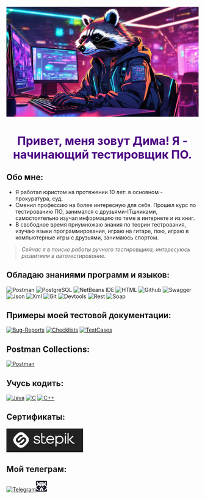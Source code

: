![Header](https://github.com/Enotissimo/Enotissimo/blob/main/assets/Cutie.png)

<h1 align="center" style="color:#4B0082; font-size:30px">Привет, меня зовут Дима! Я - начинающий тестировщик ПО.</h1>
 
## Обо мне:
- Я работал юристом на протяжении 10 лет: в основном - прокуратура, суд.
- Сменил профессию на более интересную для себя.
Прошел курс по тестированию ПО, занимался с друзьями-ITшниками, самостоятельно изучал информацию по теме в интернете и из книг.
- В свободное время приумножаю знания по теории тестрования, изучаю языки программирования, играю на гитаре, пою, играю в компьютерные игры с друзьями, занимаюсь спортом.

> _Сейчас я в поиске работы ручного тестировщика, интересуюсь развитием в автотестирование._


## Обладаю знаниями программ и языков:
![Postman](https://img.shields.io/badge/Postman-000000?style=for-the-badge&logo=Postman&logoColor=FF8C00
)
![PostgreSQL](https://img.shields.io/badge/PostgreSQL-000000?style=for-the-badge&logo=postgresql&logoColor=00FFFF
)
![NetBeans IDE](https://img.shields.io/badge/NetBeans-000000.svg?style=for-the-badge&logo=apache-netbeans-ide&logoColor=FFFF00)
![HTML](https://img.shields.io/badge/HTML-000000?style=for-the-badge&logo=html5&logoColor=DC143C)
![Github](https://img.shields.io/badge/GIThub-000000?style=for-the-badge&logo=github&logoColor=E6E6FA)
![Swagger](https://img.shields.io/badge/Swagger-000000?style=for-the-badge&logo=Swagger&logoColor=00FF00
)
![Json](https://img.shields.io/badge/json-000000?style=for-the-badge&logo=json&logoColor=FFDAB9)
![Xml](https://img.shields.io/badge/xml-000000?style=for-the-badge&logo=internet-explorer&logoColor=00BFFF)
![Git](https://img.shields.io/badge/GITbash-000000?style=for-the-badge&logo=git&logoColor=C71585)
![Devtools](https://img.shields.io/badge/Devtools-000000?style=for-the-badge&logo=Google-chrome&logoColor=4169E1)
![Rest](https://img.shields.io/badge/rest-000000?style=for-the-badge&logo=fastapi&logoColor=00FA9A)
![Soap](https://img.shields.io/badge/soap-000000?style=for-the-badge&logo=fastapi&logoColor=EE82EE)

## Примеры моей тестовой документации:

[![Bug-Reports](https://img.shields.io/badge/Bug-reports-217346?style=for-the-badge&logo=microsoft-excel&logoColor=limegreen)](https://github.com/Enotissimo/Bug-Reports.git)
[![Checklists](https://img.shields.io/badge/Check-lists-217346?style=for-the-badge&logo=microsoft-excel&logoColor=limegreen)](https://github.com/Enotissimo/Checklists.git)
[![TestCases](https://img.shields.io/badge/Test-Cases-217346?style=for-the-badge&logo=microsoft-excel&logoColor=limegreen)](https://github.com/Enotissimo/TestCases.git)

## Postman Collections:
[![Postman](https://img.shields.io/badge/Postman-FF7F50?style=for-the-badge&logo=Postman&logoColor=FFFF00&labelColor=800000)](https://github.com/Enotissimo/Postman-Collections.git)

## Учусь кодить:

[![Java](https://img.shields.io/badge/Java-B0C4DE?style=for-the-badge&logo=openjdk&logoColor=crimson)](https://github.com/Enotissimo/Java.git)
[![C](https://img.shields.io/badge/C-B0C4DE?style=for-the-badge&logo=C%2b%2b&logoColor=2F4F4F)](https://github.com/Enotissimo/C.git)
[![C++](https://img.shields.io/badge/C++-B0C4DE?style=for-the-badge&logo=C%2b%2b&logoColor=000080)](https://github.com/Enotissimo/C-.git)

## Сертификаты:
[![Stepik](https://github.com/Enotissimo/Enotissimo/blob/main/assets/ministepik.png)](
https://stepik.org/cert/2408857?lang=en)

## Мой телеграм:
[![Telegram](https://img.shields.io/badge/Telegram-000000?style=for-the-badge&logo=telegram&logoColor=00BFFF)](https://t.me/enotfury)[![Telegram](https://github.com/Enotissimo/Enotissimo/blob/main/assets/28pxteleavamini.jpg)](https://t.me/enotfury)